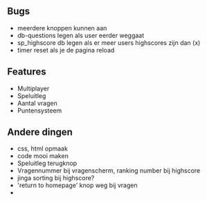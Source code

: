 ## Bugs
* meerdere knoppen kunnen aan
* db-questions legen als user eerder weggaat
* sp_highscore db legen als er meer users highscores zijn dan (x)
* timer reset als je de pagina reload

## Features
* Multiplayer
* Speluitleg
* Aantal vragen
* Puntensysteem

## Andere dingen
* css, html opmaak
* code mooi maken
* Speluitleg terugknop
* Vragennummer bij vragenscherm, ranking number bij highscore
* jinga sorting bij highscore?
* 'return to homepage' knop weg bij vragen
*


